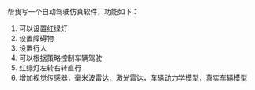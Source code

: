 帮我写一个自动驾驶仿真软件，功能如下：
1. 可以设置红绿灯
2. 设置障碍物
3. 设置行人
4. 可以根据策略控制车辆驾驶
5. 红绿灯左转右转直行
6. 增加视觉传感器，毫米波雷达，激光雷达，车辆动力学模型，真实车辆模型